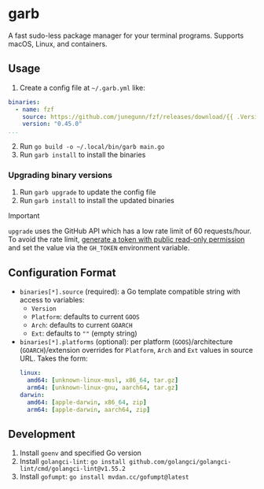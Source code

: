 # garb

A fast sudo-less package manager for your terminal programs. Supports macOS, Linux, and containers.

## Usage

1. Create a config file at `~/.garb.yml` like:
```yaml
binaries:
  - name: fzf
    source: https://github.com/junegunn/fzf/releases/download/{{ .Version }}/fzf-{{ .Version }}-linux_amd64.tar.gz
    version: "0.45.0"
...
```

2. Run `go build -o ~/.local/bin/garb main.go`
3. Run `garb install` to install the binaries

### Upgrading binary versions

1. Run `garb upgrade` to update the config file
1. Run `garb install` to install the updated binaries

> [!IMPORTANT]
> `upgrade` uses the GitHub API which has a low rate limit of 60 requests/hour. To avoid the rate limit, [generate a token with public read-only permission](https://docs.github.com/en/authentication/keeping-your-account-and-data-secure/managing-your-personal-access-tokens#creating-a-fine-grained-personal-access-token) and set the value via the `GH_TOKEN` environment variable.

## Configuration Format

- `binaries[*].source` (required): a Go template compatible string with access to variables:
  - `Version`
  - `Platform`: defaults to current `GOOS`
  - `Arch`: defaults to current `GOARCH`
  - `Ext`: defaults to `""` (empty string)
- `binaries[*].platforms` (optional): per platform (`GOOS`)/architecture (`GOARCH`)/extension overrides for `Platform`, `Arch` and `Ext` values in source URL. Takes the form:
  ```yaml
  linux:
    amd64: [unknown-linux-musl, x86_64, tar.gz]
    arm64: [unknown-linux-gnu, aarch64, tar.gz]
  darwin:
    amd64: [apple-darwin, x86_64, zip]
    arm64: [apple-darwin, aarch64, zip]
  ```

## Development

1. Install `goenv` and specified Go version
1. Install `golangci-lint`: `go install github.com/golangci/golangci-lint/cmd/golangci-lint@v1.55.2`
1. Install `gofumpt`: `go install mvdan.cc/gofumpt@latest`
